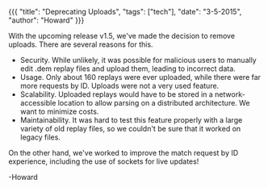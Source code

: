 {{{
  "title": "Deprecating Uploads",
  "tags": ["tech"],
  "date": "3-5-2015",
  "author": "Howard"
}}}

With the upcoming release v1.5, we've made the decision to remove uploads.  There are several reasons for this.

<!--more-->

* Security.  While unlikely, it was possible for malicious users to manually edit .dem replay files and upload them, leading to incorrect data.
* Usage.  Only about 160 replays were ever uploaded, while there were far more requests by ID.  Uploads were not a very used feature.
* Scalability.  Uploaded replays would have to be stored in a network-accessible location to allow parsing on a distributed architecture.  We want to minimize costs.
* Maintainability.  It was hard to test this feature properly with a large variety of old replay files, so we couldn't be sure that it worked on legacy files.

On the other hand, we've worked to improve the match request by ID experience, including the use of sockets for live updates!

<script src="https://gist.github.com/howardchung/52410d3c534b36ffc128.js"></script>

-Howard

